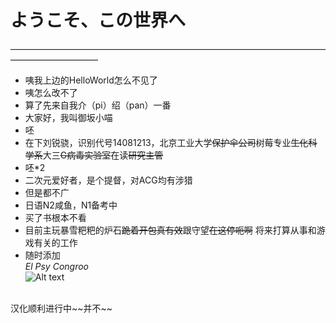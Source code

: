 # ようこそ、この世界へ
——————————————————————————————————————————————
* 咦我上边的HelloWorld怎么不见了
* 咦怎么改不了
* 算了先来自我介（pi）绍（pan）一番
* 大家好，我叫御坂小喵
 * 呸
* 在下刘锐骁，识别代号14081213，北京工业大学~~保护伞公司~~树莓专业~~生化科学系~~大三~~G病毒实验室~~在读~~研究主管~~
 * 呸*2
* 二次元爱好者，是个提督，对ACG均有涉猎
 * 但是都不广
* 日语N2咸鱼，N1备考中
 * 买了书根本不看
* 目前主玩暴雪粑粑的炉石~~跪着开包真有效~~跟守望~~在这停呃啊~~ 将来打算从事和游戏有关的工作
* 随时添加</br>
*El Psy Congroo*</br>
![Alt text](http://imgsrc.baidu.com/forum/w%3D580/sign=a00a307e4934970a47731027a5cbd1c0/f7797e31e924b899a1d8816966061d950b7bf6ba.jpg)
</br>
汉化顺利进行中~~并不~~
